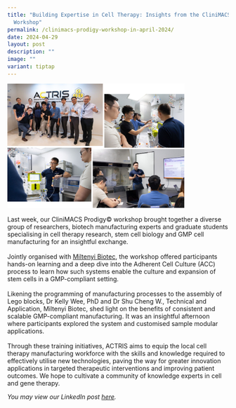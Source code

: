 ```yaml
---
title: "Building Expertise in Cell Therapy: Insights from the CliniMACS Prodigy©
  Workshop"
permalink: /clinimacs-prodigy-workshop-in-april-2024/
date: 2024-04-29
layout: post
description: ""
image: ""
variant: tiptap
---
```

<div class="isomer-image-wrapper">
<img style="width: 80%;" height="auto" width="100%" alt="" src="/images/Newsroom &amp; Events/Events/Miltenyi_Biotec_Prodigy_Workshop___April_2024.png">
</div>
<p>Last week, our CliniMACS Prodigy© workshop brought together a diverse
group of researchers, biotech manufacturing experts and graduate students
specialising in cell therapy research, stem cell biology and GMP cell manufacturing
for an insightful exchange.
<br>
<br>Jointly organised with <a href="https://www.linkedin.com/company/miltenyi-biotec/" class="wVkswPqfFJemBuesOohtSFOOfIrNteBxRA" rel="noopener noreferrer nofollow" target="_self">Miltenyi Biotec</a>,
the workshop offered participants hands-on learning and a deep dive into
the Adherent Cell Culture (ACC) process to learn how such systems enable
the culture and expansion of stem cells in a GMP-compliant setting.
<br>
<br>Likening the programming of manufacturing processes to the assembly of
Lego blocks, Dr Kelly Wee, PhD and Dr Shu Cheng W., Technical and Application,
Miltenyi Biotec, shed light on the benefits of consistent and scalable
GMP-compliant manufacturing. It was an insightful afternoon where participants
explored the system and customised sample modular applications.
<br>
<br>Through these training initiatives, ACTRIS aims to equip the local cell
therapy manufacturing workforce with the skills and knowledge required
to effectively utilise new technologies, paving the way for greater innovation
applications in targeted therapeutic interventions and improving patient
outcomes. We hope to cultivate a community of knowledge experts in cell
and gene therapy.</p>
<p></p>
<p><em>You may view our LinkedIn post <a href="https://www.linkedin.com/feed/update/urn:li:activity:7192024754520793088" rel="noopener nofollow" target="_blank">here</a>.</em>
</p>
